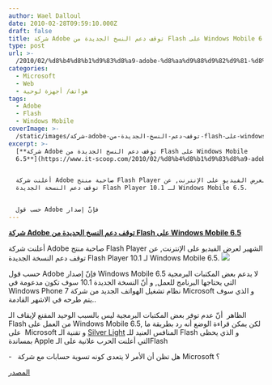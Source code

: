 ```yaml
---
author: Wael Dalloul
date: 2010-02-28T09:59:10.000Z
draft: false
title: شركة Adobe توقف دعم النسخ الجديدة من Flash على Windows Mobile 6.5
type: post
url: >-
  /2010/02/%d8%b4%d8%b1%d9%83%d8%a9-adobe-%d8%aa%d9%88%d9%82%d9%81-%d8%af%d8%b9%d9%85-%d8%a7%d9%84%d9%86%d8%b3%d8%ae-%d8%a7%d9%84%d8%ac%d8%af%d9%8a%d8%af%d8%a9-%d9%85%d9%86-flash-%d8%b9%d9%84%d9%89-windows-mobil/
categories:
  - Microsoft
  - Web
  - هواتف/ أجهزة لوحية
tags:
  - Adobe
  - Flash
  - Windows Mobile
coverImage: >-
  /static/images/شركة-adobe-توقف-دعم-النسخ-الجديدة-من-flash-على-windows-mobil/flash.jpeg
excerpt: >-
  [**شركة Adobe توقف دعم النسخ الجديدة من Flash على Windows Mobile
  6.5**](https://www.it-scoop.com/2010/02/%d8%b4%d8%b1%d9%83%d8%a9-adobe-%d8%aa%d9%88%d9%82%d9%81-%d8%af%d8%b9%d9%85-%d8%a7%d9%84%d9%86%d8%b3%d8%ae-%d8%a7%d9%84%d8%ac%d8%af%d9%8a%d8%af%d8%a9-%d9%85%d9%86-flash-%d8%b9%d9%84%d9%89-windows-mobil/)


  أعلنت شركة Adobe صاحبة منتج Flash Player الشهير لعرض الفيديو على الإنترنت, عن
  توقف دعم النسخة الجديدة Flash Player 10.1 لـ Windows Mobile 6.5. 


  حسب قول Adobe فإنّ إصدار
---
```

[**شركة Adobe توقف دعم النسخ الجديدة من Flash على Windows Mobile 6.5**](https://www.it-scoop.com/2010/02/%d8%b4%d8%b1%d9%83%d8%a9-adobe-%d8%aa%d9%88%d9%82%d9%81-%d8%af%d8%b9%d9%85-%d8%a7%d9%84%d9%86%d8%b3%d8%ae-%d8%a7%d9%84%d8%ac%d8%af%d9%8a%d8%af%d8%a9-%d9%85%d9%86-flash-%d8%b9%d9%84%d9%89-windows-mobil/)

أعلنت شركة Adobe صاحبة منتج Flash Player الشهير لعرض الفيديو على الإنترنت, عن توقف دعم النسخة الجديدة Flash Player 10.1 لـ Windows Mobile 6.5. ![](/static/images/شركة-adobe-توقف-دعم-النسخ-الجديدة-من-flash-على-windows-mobil/flash.jpeg)

حسب قول Adobe فإنّ إصدار Windows Mobile 6.5 لا يدعم بعض المكتبات البرمجية التي يحتاجها البرنامج للعمل, و أنّ النسخة الجديدة 10.1 سوف تكون مدعومة في Windows Phone 7 نظام تشغيل الهواتف الجديد من شركة Microsoft و الذي سوف يتم طرحه في الاشهر القادمة..

الظاهر  أنّ عدم توفر بعض المكتبات البرمجية ليس بالسبب الوحيد المقنع لإيقاف الـ Flash من العمل على Windows Mobile 6.5, لكن يمكن قراءة الوضع أنه رد بطريقة ما على  Microsoft و تقنية الـ [Silver Light](http://silverlight.net/) المنافس العنيد للـ Flash و الذي يحظى بمساندة Apple التي أعلنت الحرب علانية على الـFlash

\-   هل تظن أن الأمر لا يتعدى كونه تسوية حسابات مع شركة Microsoft ؟

[المصدر](http://www.intomobile.com/2010/02/25/adobe-kills-flash-player-10-1-for-windows-mobile-6-5-smitten-with-windows-phone-7-series.html)
